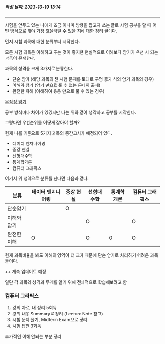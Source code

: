 ##### 작성 날짜: 2023-10-19 13:14
---

시험을 앞두고 있는 나에게 조금 이나마 방향을 잡고자 쓰는 글로 시험 공부를 할 때 어떤 방식으로 해야 가장 효율적일 수 있을 지에 대한 정리 글이다.

먼저 시험 과목에 대한 분류부터 시작한다.

모든 시험 과목은 이해하고 푸는 것이 좋지만 현실적으로 이해보다 암기가 우선 시 되는 과목이 존재한다.

과목의 성격을 크게 3가지로 분류한다.

- 단순 암기 (해당 과목의 전 시험 문제를 토대로 구멍 뚫기 식의 암기 과목의 경우)
- 이해와 암기 (암기 만으로 풀 수 없는 문제의 출제)
- 완전한 이해 (이해하여 응용 만으로 풀 수 있는 경우)

[무작정 암기](https://brunch.co.kr/@leesigi/94)

공부 방식마다 차이가 있겠지만 나는 위와 같이 생각하고 공부를 시작한다.

그렇다면 우선순위를 어떻게 잡아야 할까?

현재 나를 기준으로 5가지 과목의 중간고사가 예정되어 있다.

- 데이터 엔지니어링
- 증강 현실
- 선형대수학
- 통계학개론
- 컴퓨터 그래픽스

여기서 위 성격으로 분류를 한다면 다음과 같다.

| 분류 | 데이터 엔지니어링 | 증강 현실 | 선형대수학 | 통계학개론 | 컴퓨터 그래픽스 |
|--------|--------|--------|--------|--------|--------|
| 단순암기 |  | O |  |  |  |
| 이해와 암기 | |  | O |  | O |
| 완전한 이해 | O |  | O | O | O |

현재 과목비율을 봐도 이해의 영역이 더 크기 때문에 단순 암기로 처리하기 어려운 과목들이다.

++ 계속 업데이트 예정

일단 각 과목의 성격과 무게를 알기 위해 전체적으로 학습해보려고 함

### 컴퓨터 그래픽스

1. 강의 자료, 내 정리 5회독
2. 강의 내용 Summary로 정리 (Lecture Note 참고)
3. 시험 문제 풀기, Midterm Exam으로 정리
4. 시험 답안 3회독

추가적인 이해 안되는 부분 정리
